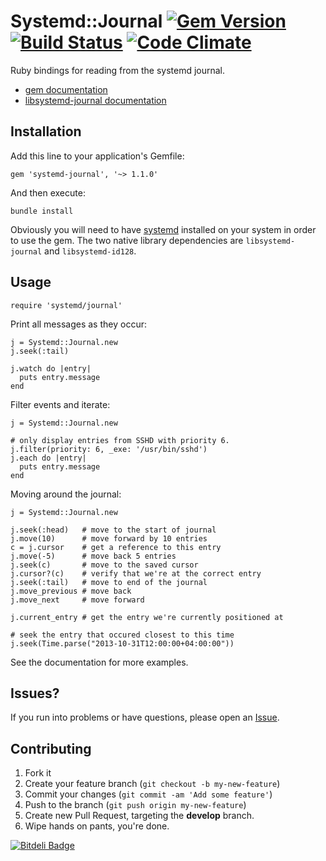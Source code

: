 # Systemd::Journal [![Gem Version](https://badge.fury.io/rb/systemd-journal.png)](http://badge.fury.io/rb/systemd-journal)  [![Build Status](https://travis-ci.org/ledbettj/systemd-journal.png?branch=master)](https://travis-ci.org/ledbettj/systemd-journal) [![Code Climate](https://codeclimate.com/github/ledbettj/systemd-journal.png)](https://codeclimate.com/github/ledbettj/systemd-journal)

Ruby bindings for reading from the systemd journal.

* [gem documentation](http://rubydoc.info/gems/systemd-journal)
* [libsystemd-journal documentation](http://www.freedesktop.org/software/systemd/man/sd-journal.html)

## Installation

Add this line to your application's Gemfile:

    gem 'systemd-journal', '~> 1.1.0'

And then execute:

    bundle install

Obviously you will need to have [systemd](http://www.freedesktop.org/wiki/Software/systemd/)
installed on your system in order to use the gem.  The two native library
dependencies are `libsystemd-journal` and `libsystemd-id128`.


## Usage

    require 'systemd/journal'

Print all messages as they occur:

    j = Systemd::Journal.new
    j.seek(:tail)

    j.watch do |entry|
      puts entry.message
    end

Filter events and iterate:

    j = Systemd::Journal.new

    # only display entries from SSHD with priority 6.
    j.filter(priority: 6, _exe: '/usr/bin/sshd')
    j.each do |entry|
      puts entry.message
    end

Moving around the journal:

    j = Systemd::Journal.new

    j.seek(:head)   # move to the start of journal
    j.move(10)      # move forward by 10 entries
    c = j.cursor    # get a reference to this entry
    j.move(-5)      # move back 5 entries
    j.seek(c)       # move to the saved cursor
    j.cursor?(c)    # verify that we're at the correct entry
    j.seek(:tail)   # move to end of the journal
    j.move_previous # move back
    j.move_next     # move forward

    j.current_entry # get the entry we're currently positioned at

    # seek the entry that occured closest to this time
    j.seek(Time.parse("2013-10-31T12:00:00+04:00:00"))


See the documentation for more examples.

## Issues?

If you run into problems or have questions, please open an
[Issue](https://github.com/ledbettj/systemd-journal/issues).

## Contributing

1. Fork it
2. Create your feature branch (`git checkout -b my-new-feature`)
3. Commit your changes (`git commit -am 'Add some feature'`)
4. Push to the branch (`git push origin my-new-feature`)
5. Create new Pull Request, targeting the __develop__ branch.
6. Wipe hands on pants, you're done.

[![Bitdeli Badge](https://d2weczhvl823v0.cloudfront.net/ledbettj/systemd-journal/trend.png)](https://bitdeli.com/free "Bitdeli Badge")
